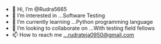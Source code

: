 - 👋 Hi, I’m @Rudra5665
- 👀 I’m interested in ...Software Testing
- 🌱 I’m currently learning ...Python programming language
- 💞️ I’m looking to collaborate on ...With testing field fellows
- 📫 How to reach me ...rudrateja0950@gmail.com

<!---
Rudra5665/Rudra5665 is a ✨ special ✨ repository because its `README.md` (this file) appears on your GitHub profile.
You can click the Preview link to take a look at your changes.
--->
